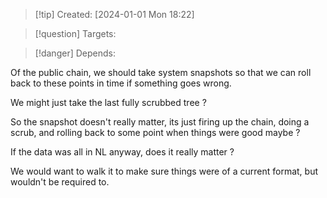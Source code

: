 
>[!tip] Created: [2024-01-01 Mon 18:22]

>[!question] Targets: 

>[!danger] Depends: 

Of the public chain, we should take system snapshots so that we can roll back to these points in time if something goes wrong.

We might just take the last fully scrubbed tree ?

So the snapshot doesn't really matter, its just firing up the chain, doing a scrub, and rolling back to some point when things were good maybe ?

If the data was all in NL anyway, does it really matter ?

We would want to walk it to make sure things were of a current format, but wouldn't be required to.